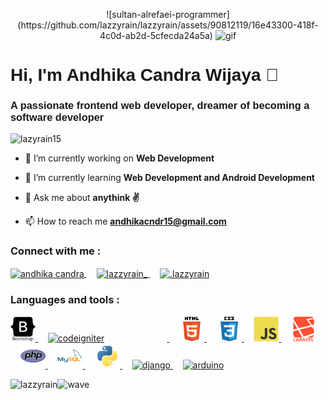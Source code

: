 <p align="center">
  ![sultan-alrefaei-programmer](https://github.com/lazzyrain/lazzyrain/assets/90812119/16e43300-418f-4c0d-ab2d-5cfecda24a5a)
  <img src="https://media.tenor.com/flflC6GFzO8AAAAd/sultan-alrefaei-programmer.gif" height="220" alt="gif" autoplay />
</p>


<h1 align="left" style="font-family: 'Arial'">Hi, I'm Andhika Candra Wijaya 👋</h2>
<h3 align="left" style="font-family: 'Arial'">A passionate frontend web developer, dreamer of becoming a software developer</h3>

<p align="left"> 
  <img src="https://komarev.com/ghpvc/?username=lazyrain15&label=Profile%20views&color=0e75b6&style=flat" alt="lazyrain15" />
</p>

<p align="left">
  
- 🔭 I’m currently working on **Web Development**

- 🔎 I’m currently learning **Web Development and Android Development**

- 💬 Ask me about **anythink ✌**

- 📫 How to reach me **andhikacndr15@gmail.com**

</p>

<h3 align="left">Connect with me :</h3>
<p align="left">
  <a href="https://www.facebook.com/profile.php?id=100007467616044&mibextid=ZbWKwL" target="blank">
    <img align="center" src="https://raw.githubusercontent.com/rahuldkjain/github-profile-readme-generator/master/src/images/icons/Social/facebook.svg" alt="andhika candra" height="30" width="40" />
  </a>
  &nbsp;&nbsp;&nbsp;
  <a href="https://instagram.com/lazzyrain_" target="blank">
    <img align="center" src="https://raw.githubusercontent.com/rahuldkjain/github-profile-readme-generator/master/src/images/icons/Social/instagram.svg" alt="lazzyrain_" height="30" width="40" />
  </a>
  &nbsp;&nbsp;&nbsp;
  <a href="https://discordapp.com/users/.lazzyrain" target="blank">
    <img align="center" src="https://raw.githubusercontent.com/rahuldkjain/github-profile-readme-generator/master/src/images/icons/Social/discord.svg" alt=".lazzyrain" height="30" width="40" />
  </a>
</p>

<h3 align="left">Languages and tools :</h3>
<p align="left">
  <a href="https://getbootstrap.com" target="_blank" rel="noreferrer">
    <img src="https://raw.githubusercontent.com/devicons/devicon/master/icons/bootstrap/bootstrap-plain-wordmark.svg" alt="bootstrap" width="40" height
="40"/> 
  </a>
  &nbsp;&nbsp;&nbsp;
  <a href="https://codeigniter.com" target="_blank" rel="noreferrer">
    <img src="https://cdn.worldvectorlogo.com/logos/codeigniter.svg" alt="codeigniter" width="40" height="40" style="padding-right: 100px;"/> 
  </a>
  &nbsp;&nbsp;&nbsp;
  <a href="https://www.w3.org/html/" target="_blank" rel="noreferrer"> 
    <img src="https://raw.githubusercontent.com/devicons/devicon/master/icons/html5/html5-original-wordmark.svg" alt="html5" width="40" height="40"/> 
  </a>
  &nbsp;&nbsp;&nbsp;
  <a href="https://www.w3schools.com/css/" target="_blank" rel="noreferrer"> 
    <img src="https://raw.githubusercontent.com/devicons/devicon/master/icons/css3/css3-original-wordmark.svg" alt="css3" width="40" height="40"/> 
  </a>
  &nbsp;&nbsp;&nbsp;
  <a href="https://developer.mozilla.org/en-US/docs/Web/JavaScript" target="_blank" rel="noreferrer">
    <img src="https://raw.githubusercontent.com/devicons/devicon/master/icons/javascript/javascript-original.svg" alt="javascript" width="40" height="40"/> 
  </a>
  &nbsp;&nbsp;&nbsp;
  <a href="https://laravel.com/" target="_blank" rel="noreferrer"> 
    <img src="https://raw.githubusercontent.com/devicons/devicon/master/icons/laravel/laravel-plain-wordmark.svg" alt="laravel" width="40" height="40"/>
  </a>
  &nbsp;&nbsp;&nbsp;
  <a href="https://www.php.net" target="_blank" rel="noreferrer">
    <img src="https://raw.githubusercontent.com/devicons/devicon/master/icons/php/php-original.svg" alt="php" width="40" height="40"/>
  </a> 
  &nbsp;&nbsp;&nbsp;
  <a href="https://www.mysql.com/" target="_blank" rel="noreferrer">
    <img src="https://raw.githubusercontent.com/devicons/devicon/master/icons/mysql/mysql-original-wordmark.svg" alt="mysql" width="40" height="40"/> 
  </a>
  &nbsp;&nbsp;&nbsp;
  <a href="https://www.python.org" target="_blank" rel="noreferrer">
    <img src="https://raw.githubusercontent.com/devicons/devicon/master/icons/python/python-original.svg" alt="python" width="40" height="40"/> 
  </a>
  &nbsp;&nbsp;&nbsp;
  <a href="https://www.djangoproject.com/" target="_blank" rel="noreferrer"> 
    <img src="https://cdn.worldvectorlogo.com/logos/django.svg" alt="django" width="40" height="40"/>
  </a>
  &nbsp;&nbsp;&nbsp;
  <a href="https://www.arduino.cc/" target="_blank" rel="noreferrer"> 
    <img src="https://cdn.worldvectorlogo.com/logos/arduino-1.svg" alt="arduino" width="40" height="40"/> 
  </a>
</p>

<p>
  <img align="left" src="https://github-readme-stats.vercel.app/api/top-langs?username=lazzyrain&show_icons=true&locale=en&layout=compact" alt="lazzyrain" />
</p>

![wave](https://github.com/lazzyrain/lazzyrain/assets/90812119/536bb7f7-d727-4f1a-a12c-f810c2e3d67a)
